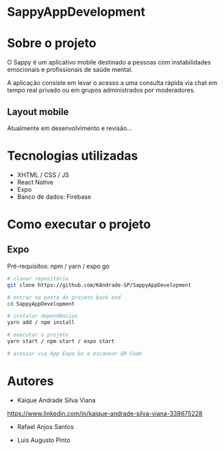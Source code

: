 # SappyAppDevelopment

  ##

# Sobre o projeto

O Sappy é um aplicativo mobile destinado a pessoas com instabilidades emocionais e profissionais de saúde mental.

A aplicação consiste em levar o acesso a uma consulta rápida via chat em tempo real privado ou em grupos administrados por moderadores.

## Layout mobile

Atualmente em desenvolvimento e revisão...

# Tecnologias utilizadas
- XHTML / CSS / JS
- React Native
- Expo
- Banco de dados: Firebase

# Como executar o projeto

## Expo
Pré-requisitos: npm / yarn / expo go

```bash
# clonar repositório
git clone https://github.com/KAndrade-SP/SappyAppDevelopment

# entrar na pasta do projeto back end
cd SappyAppDevelopment

# instalar dependências
yarn add / npm install

# executar o projeto
yarn start / npm start / expo start

# acessar via App Expo Go e escanear QR Code
```

# Autores

- Kaique Andrade Silva Viana 

https://www.linkedin.com/in/kaique-andrade-silva-viana-338675228 

- Rafael Anjos Santos

- Luis Augusto Pinto

